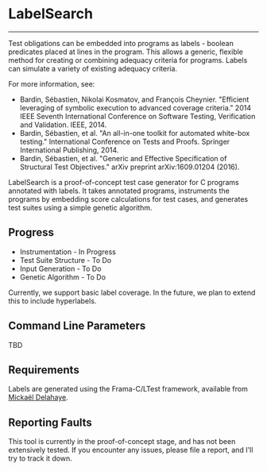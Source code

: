 # LabelSearch
------------------------

Test obligations can be embedded into programs as labels - boolean predicates placed at lines in the program. This allows a generic, flexible method for creating or combining adequacy criteria for programs. Labels can simulate a variety of existing adequacy criteria. 

For more information, see:
* Bardin, Sébastien, Nikolai Kosmatov, and François Cheynier. "Efficient leveraging of symbolic execution to advanced coverage criteria." 2014 IEEE Seventh International Conference on Software Testing, Verification and Validation. IEEE, 2014.
* Bardin, Sébastien, et al. "An all-in-one toolkit for automated white-box testing." International Conference on Tests and Proofs. Springer International Publishing, 2014.
* Bardin, Sébastien, et al. "Generic and Effective Specification of Structural Test Objectives." arXiv preprint arXiv:1609.01204 (2016).

LabelSearch is a proof-of-concept test case generator for C programs annotated with labels. It takes annotated programs, instruments the programs by embedding score calculations for test cases, and generates test suites using a simple genetic algorithm.

Progress
------------------------

* Instrumentation - In Progress
* Test Suite Structure - To Do
* Input Generation - To Do
* Genetic Algorithm - To Do

Currently, we support basic label coverage. In the future, we plan to extend this to include hyperlabels.

Command Line Parameters
------------------------

TBD

Requirements
------------------------

Labels are generated using the Frama-C/LTest framework, available from [Mickaël Delahaye](http://micdel.fr/ltest.html).

Reporting Faults
------------------------

This tool is currently in the proof-of-concept stage, and has not been extensively tested. If you encounter any issues, please file a report, and I'll try to track it down.

